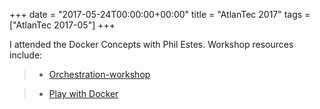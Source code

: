 +++
date = "2017-05-24T00:00:00+00:00"
title = "AtlanTec 2017"
tags = ["AtlanTec 2017-05"]
+++

I attended the Docker Concepts with Phil Estes. Workshop resources include:
> - [Orchestration-workshop](http://container.training/)

> - [Play with Docker](https://github.com/jpetazzo/orchestration-workshop#using-play-with-docker)